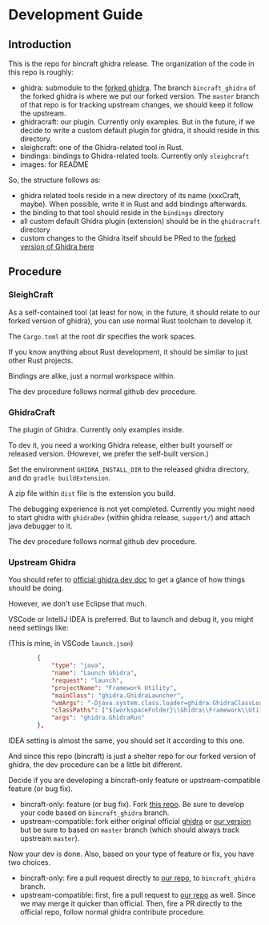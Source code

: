 # Development Guide

## Introduction

This is the repo for bincraft ghidra release.
The organization of the code in this repo is roughly:

- ghidra: submodule to the [forked ghidra](https://github.com/StarCrossPortal/ghidra). The branch `bincraft_ghidra` of the forked ghidra is where we put our forked version. The `master` branch of that repo is for tracking upstream changes, we should keep it follow the upstream.
- ghidracraft: our plugin. Currently only examples. But in the future, if we decide to write a custom default plugin for ghidra, it should reside in this directory.
- sleighcraft: one of the Ghidra-related tool in Rust.
- bindings: bindings to Ghidra-related tools. Currently only `sleighcraft`
- images: for README

So, the structure follows as:

- ghidra related tools reside in a new directory of its name (xxxCraft, maybe). When possible, write it in Rust and add bindings afterwards.
- the binding to that tool should reside in the `bindings` directory
- all custom default Ghidra plugin (extension) should be in the `ghidracraft` directory
- custom changes to the Ghidra itself should be PRed to the [forked version of Ghidra here](https://github.com/StarCrossPortal/ghidra)

## Procedure

### SleighCraft

As a self-contained tool (at least for now, in the future, it should relate to our forked version of ghidra), you can use normal Rust toolchain to develop it.

The `Cargo.toml` at the root dir specifies the work spaces.

If you know anything about Rust development, it should be similar to just other Rust projects.

Bindings are alike, just a normal workspace within.

The dev procedure follows normal github dev procedure.

###  GhidraCraft

The plugin of Ghidra. Currently only examples inside.

To dev it, you need a working Ghidra release, either built yourself or released version.
(However, we prefer the self-built version.)

Set the environment `GHIDRA_INSTALL_DIR` to the released ghidra directory, and do `gradle buildExtension`.

A zip file within `dist` file is the extension you build.

The debugging experience is not yet completed. Currently you might need to start ghidra with `ghidraDev` (within ghidra release, `support/`) and attach java debugger to it.

The dev procedure follows normal github dev procedure.

### Upstream Ghidra

You should refer to [official ghidra dev doc](https://github.com/NationalSecurityAgency/ghidra/blob/master/DevGuide.md) to get a glance of how things should be doing.

However, we don't use Eclipse that much.

VSCode or IntelliJ IDEA is preferred. But to launch and debug it, you might need settings like:

(This is mine, in VSCode `launch.json`)

```json
        {
            "type": "java",
            "name": "Launch Ghidra",
            "request": "launch",
            "projectName": "Framework Utility",
            "mainClass": "ghidra.GhidraLauncher",
            "vmArgs": "-Djava.system.class.loader=ghidra.GhidraClassLoader -DbinaryPath=build/classes/java/main:build/resources/main/:bin/default/::src/main/resources/",
            "classPaths": ["${workspaceFolder}\\Ghidra\\Framework\\Utility\\build\\classes\\java\\main"],
            "args": "ghidra.GhidraRun"
        },
```

IDEA setting is almost the same, you should set it according to this one.

And since this repo (bincraft) is just a shelter repo for our forked version of ghidra, the dev procedure can be a little bit different.

Decide if you are developing a bincraft-only feature or upstream-compatible feature (or bug fix).

- bincraft-only: feature (or bug fix). Fork [this repo](https://github.com/StarCrossPortal/ghidra). Be sure to develop your code based on `bincraft_ghidra` branch.
- upstream-compatible: fork either original official [ghidra](https://github.com/StarCrossPortal/ghidra) or [our version](https://github.com/StarCrossPortal/ghidra) but be sure to based on `master` branch (which should always track upstream `master`).

Now your dev is done. Also, based on your type of feature or fix, you have two choices.

- bincraft-only: fire a pull request directly to [our repo](https://github.com/StarCrossPortal/ghidra), to `bincraft_ghidra` branch.
- upstream-compatible: first, fire a pull request to [our repo](https://github.com/StarCrossPortal/ghidra) as well. Since we may merge it quicker than official. Then, fire a PR directly to the official repo, follow normal ghidra contribute procedure.